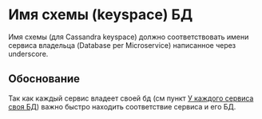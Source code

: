# Имя схемы (keyspace) БД

Имя схемы (для Cassandra keyspace) должно соответствовать имени сервиса владельца (Database per Microservice) написанное через underscore.

## Обоснование
Так как каждый сервис владеет своей бд (см пункт [У каждого сервиса своя БД](doc/Архитектура/У%20каждого%20сервиса%20своя%20БД.md)) важно быстро находить соответствие сервиса и его БД.

